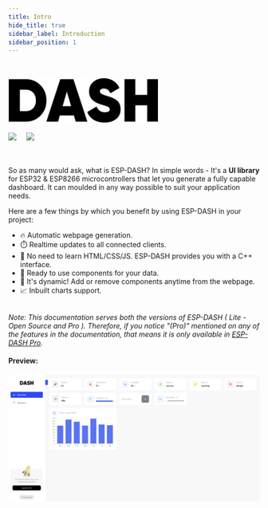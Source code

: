 ```yaml
---
title: Intro
hide_title: true
sidebar_label: Introduction
sidebar_position: 1
---
```


<br/>
<br/>
<img src="/img/dash-docs-logo2.svg" width="300px" />
<br/>
<br/>

<img src="https://img.shields.io/github/last-commit/ayushsharma82/ESP-DASH?style=for-the-badge" />
&nbsp;
&nbsp;
<img src="https://img.shields.io/github/workflow/status/ayushsharma82/ESP-DASH/Arduino%20Library%20CI/master?style=for-the-badge" />
<br/>
<br/>
<br/>


So as many would ask, what is ESP-DASH? In simple words - It's a <b>UI library</b> for ESP32 & ESP8266 microcontrollers that let you generate a fully capable dashboard. It can moulded in any way possible to suit your application needs.


Here are a few things by which you benefit by using ESP-DASH in your project:

- 🔥 Automatic webpage generation.
- ⏱️ Realtime updates to all connected clients.
- 🎷 No need to learn HTML/CSS/JS. ESP-DASH provides you with a C++ interface.
- 🛫 Ready to use components for your data.
- 🏀 It's dynamic! Add or remove components anytime from the webpage.
- 📈 Inbuilt charts support.

<br/>

<i>
Note: This documentation serves both the versions of ESP-DASH ( Lite - Open Source and Pro ). Therefore, if you notice "(Pro)" mentioned on any of the features in the documentation, that means it is only available in <a href="https://espdash.pro">ESP-DASH Pro</a>.
</i>


#### Preview:
<img src="/img/v4/preview.png" className="img-dropshadow" width="800" />
